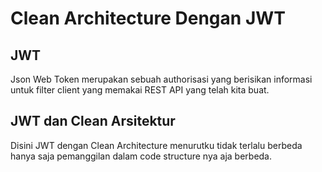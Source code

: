 # Clean Architecture Dengan JWT
## JWT
Json Web Token merupakan sebuah authorisasi yang berisikan informasi untuk filter client yang memakai REST API yang telah kita buat.

## JWT dan Clean Arsitektur
Disini JWT dengan Clean Architecture menurutku tidak terlalu berbeda hanya saja pemanggilan dalam code structure nya aja berbeda.